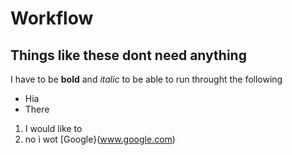 # Workflow

## Things like these dont need anything

I have to be **bold** and *italic* to be able to run throught the following
- Hia
- There

1. I would like to 
2. no i wot
[Google}(www.google.com)
